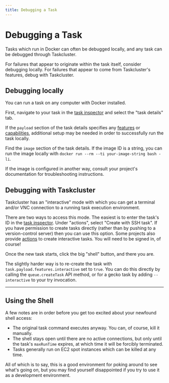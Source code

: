 ```yaml
---
title: Debugging a Task
---
```


# Debugging a Task

Tasks which run in Docker can often be debugged locally, and any task can be
debugged through Taskcluster.

For failures that appear to originate within the task itself, consider
debugging locally. For failures that appear to come from Taskcluster's
features, debug with Taskcluster.

## Debugging locally

You can run a task on any computer with Docker installed.

First, navigate to your task in the [task
inspector](https://tools.taskcluster.net/groups) and select the "task
details" tab.

If the `payload` section of the task details specifies any
[features](/docs/reference/workers/docker-worker/docs/features)
or
[capabilities](/docs/reference/workers/docker-worker/docs/payload),
additional setup may be needed in order to successfully run the task locally.

Find the `image` section of the task details. If the image ID is a string, you
can run the image locally with `docker run --rm --ti your-image-string bash
-li`.

If the image is configured in another way, consult your project's
documentation for troubleshooting instructions.

## Debugging with Taskcluster

Taskcluster has an "interactive" mode with which you can get a terminal and/or
VNC connection to a running task execution environment.

There are two ways to access this mode. The easiest is to enter the task's ID
in the [task inspector](https://tools.taskcluster.net/groups). Under
"actions", select "Create with SSH task". If you have permission to create
tasks directly (rather than by pushing to a version-control server) then you
can use this option. Some projects also provide
[actions](/docs/manual/using/actions) to create
interactive tasks. You will need to be signed in, of course!

Once the new task starts, click the big "shell" button, and there you are.

The slightly harder way is to re-create the task with
`task.payload.features.interactive` set to `true`.  You can do this directly
by calling the `queue.createTask` API method, or for a gecko task by adding
`--interactive` to your try invocation.

---

## Using the Shell

A few notes are in order before you get too excited about your newfound shell access:

 * The original task command executes anyway.  You can, of course, kill it manually.
 * The shell stays open until there are no active connections, but only until the task's `maxRunTime` expires, at which time it will be forcibly terminated.
 * Tasks generally run on EC2 spot instances which can be killed at any time.

All of which is to say, this is a good environment for poking around to see
what's going on, but you may find yourself disappointed if you try to use it as
a development environment.
